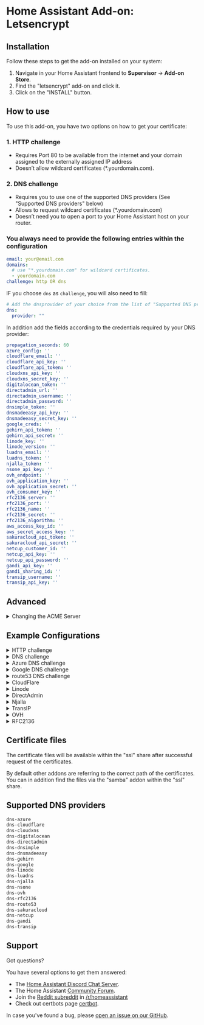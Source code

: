 # Home Assistant Add-on: Letsencrypt

## Installation

Follow these steps to get the add-on installed on your system:

1. Navigate in your Home Assistant frontend to **Supervisor** -> **Add-on Store**.
2. Find the "letsencrypt" add-on and click it.
3. Click on the "INSTALL" button.

## How to use

To use this add-on, you have two options on how to get your certificate:

### 1. HTTP challenge

- Requires Port 80 to be available from the internet and your domain assigned to the externally assigned IP address
- Doesn’t allow wildcard certificates (*.yourdomain.com).

### 2. DNS challenge

- Requires you to use one of the supported DNS providers (See "Supported DNS providers" below)
- Allows to request wildcard certificates (*.yourdomain.com)
- Doesn’t need you to open a port to your Home Assistant host on your router.

### You always need to provide the following entries within the configuration

```yaml
email: your@email.com
domains:
  # use "*.yourdomain.com" for wildcard certificates.
  - yourdomain.com
challenge: http OR dns
```

IF you choose `dns` as `challenge`, you will also need to fill:

```yaml
# Add the dnsprovider of your choice from the list of "Supported DNS providers" below
dns:
  provider: ""
```

In addition add the fields according to the credentials required by your DNS provider:


```yaml
propagation_seconds: 60
azure_config: ''
cloudflare_email: ''
cloudflare_api_key: ''
cloudflare_api_token: ''
cloudxns_api_key: ''
cloudxns_secret_key: ''
digitalocean_token: ''
directadmin_url: ''
directadmin_username: ''
directadmin_password: ''
dnsimple_token: ''
dnsmadeeasy_api_key: ''
dnsmadeeasy_secret_key: ''
google_creds: ''
gehirn_api_token: ''
gehirn_api_secret: ''
linode_key: ''
linode_version: ''
luadns_email: ''
luadns_token: ''
njalla_token: ''
nsone_api_key: ''
ovh_endpoint: ''
ovh_application_key: ''
ovh_application_secret: ''
ovh_consumer_key: ''
rfc2136_server: ''
rfc2136_port: ''
rfc2136_name: ''
rfc2136_secret: ''
rfc2136_algorithm: ''
aws_access_key_id: ''
aws_secret_access_key: ''
sakuracloud_api_token: ''
sakuracloud_api_secret: ''
netcup_customer_id: ''
netcup_api_key: ''
netcup_api_password: ''
gandi_api_key: ''
gandi_sharing_id: ''
transip_username: ''
transip_api_key: ''
```

## Advanced

<details>
  <summary>Changing the ACME Server</summary>

  By default, The addon uses Let’s Encrypt’s default server at https://acme-v02.api.letsencrypt.org/. You can instruct the addon to use a different ACME server by providing the field `acme_server` with the URL of the server’s ACME directory:

  ```yaml
  acme_server: 'https://my.custom-acme-server.com'
  ```

  If your custom ACME server uses a certificate signed by an untrusted certificate authority (CA), you can add the root certificate to the trust store by setting its content as an option:
  ```yaml
  acme_server: 'https://my.custom-acme-server.com'
  acme_root_ca_cert: |
    -----BEGIN CERTIFICATE-----
    MccBfTCCASugAwIBAgIRAPPIPTKNBXkBozsoE46UPZcwCGYIKoZIzj0EAwIwHTEb...kg==
    -----END CERTIFICATE-----
  ```

</details>


## Example Configurations

<details>
  <summary>HTTP challenge</summary>

  ```yaml
  email: your.email@example.com
  domains:
    - home-assistant.io
  certfile: fullchain.pem
  keyfile: privkey.pem
  challenge: http
  dns: {}
  ```

</details>

<details>
  <summary>DNS challenge</summary>

  ```yaml
  email: your.email@example.com
  domains:
    - home-assistant.io
  certfile: fullchain.pem
  keyfile: privkey.pem
  challenge: dns
  dns:
    provider: dns-cloudflare
    cloudflare_email: your.email@example.com
    cloudflare_api_key: 31242lk3j4ljlfdwsjf0
  ```

</details>


<details>
  <summary>Azure DNS challenge</summary>

```yaml
email: your.email@example.com
domains:
  - home-assistant.io
certfile: fullchain.pem
keyfile: privkey.pem
challenge: dns
dns:
  provider: dns-azure
  azure_creds: azure.txt
  azure_config: azure.txt
```

Please copy your configuratino file "azure.txt" into the "share" shared folder
on the Home Assistant host before starting the service. One way is to use the
"Samba" add on to make the folder available via network or SSH Add-on. You
can find information on the required file format in the [documentation][certbot-dns-azure-conf]
for the Certbot Azure plugin.

To use this plugin:
1. Use the following microsoft article to do the following
  1. Create an Azure Active Directory app registration
  1. Create a Service Principal/Secret in the App Registration
  1. Grant the app registration the role "DNS Zone Contributor" on the subscription the DNS zone exists in to be used for authentication.
1. Create a configuration file using the [Certbot Azure Configuration Page][certbot-dns-azure-conf]. 

[aad-appreg]: https://docs.microsoft.com/en-us/azure/active-directory/develop/howto-create-service-principal-portal#register-an-application-with-azure-ad-and-create-a-service-principal
[certbot-dns-azure-conf]: https://certbot-dns-azure.readthedocs.io/en/latest/#configuration

</details>

<details>
  <summary>Google DNS challenge</summary>

  ```yaml
  email: your.email@example.com
  domains:
    - home-assistant.io
  certfile: fullchain.pem
  keyfile: privkey.pem
  challenge: dns
  dns:
    provider: dns-google
    google_creds: google.json
  ```

  Please copy your credentials file "google.json" into the "share" shared folder on the Home Assistant host before starting the service.

  One way is to use the "Samba" add on to make the folder available via network or SSH Add-on.

  The credential file can be created and downloaded when creating the service user within the Google cloud.
  You can find additional information regarding the required permissions in the "credentials" section here:

  <https://github.com/certbot/certbot/blob/master/certbot-dns-google/certbot_dns_google/__init__.py>

</details>

<details>
  <summary>route53 DNS challenge</summary>

  ```yaml
  email: your.email@example.com
  domains:
    - home-assistant.io
  certfile: fullchain.pem
  keyfile: privkey.pem
  challenge: dns
  dns:
    provider: dns-route53
    aws_access_key_id: 0123456789ABCDEF0123
    aws_secret_access_key: 0123456789abcdef0123456789/abcdef0123456
  ```

  For security reasons, don't use your main account's credentials. Instead, add a new [AWS user](https://console.aws.amazon.com/iam/home?#/users) with _Access Type: Programmatic access_ and use that user's access key. Assign a minimum [policy](https://console.aws.amazon.com/iam/home?#/policies$new?step=edit) like the following example. Make sure to replace the Resource ARN in the first statement to your domain's hosted zone ARN or use _*_ for all.

  ```json
  {
      "Version": "2012-10-17",
      "Statement": [
          {
              "Sid": "ChangeSpecificDomainsRecordSet",
              "Effect": "Allow",
              "Action": "route53:ChangeResourceRecordSets",
              "Resource": "arn:aws:route53:::hostedzone/01234567890ABC"
          },
          {
              "Sid": "ListAllHostedZones",
              "Effect": "Allow",
              "Action": "route53:ListHostedZones",
              "Resource": "*"
          },
          {
              "Sid": "ReadChanges",
              "Effect": "Allow",
              "Action": "route53:GetChange",
              "Resource": "arn:aws:route53:::change/*"
          }
      ]
  }
  ```

</details>

<details>
  <summary>CloudFlare</summary>

  Previously, Cloudflare’s “Global API Key” was used for authentication, however this key can access the entire Cloudflare API for all domains in your account, meaning it could cause a lot of damage if leaked.

  Cloudflare’s newer API Tokens can be restricted to specific domains and operations, and are therefore now the recommended authentication option.
  The API Token used for Certbot requires only the `Zone:DNS:Edit` permission for the zone in which you want a certificate.

  Example credentials file using restricted API Token (recommended):
  ```yaml
  dns:
    provider: dns-cloudflare
    cloudflare_api_token: 0123456789abcdef0123456789abcdef01234
  ```

  Example credentials file using Global API Key (not recommended):
  ```yaml
  dns:
    provider: dns-cloudflare
    cloudflare_email: cloudflare@example.com
    cloudflare_api_key: 0123456789abcdef0123456789abcdef01234
  ```

</details>

<details>
  <summary>Linode</summary>

  To use this addon with Linode DNS, first [create a new API/access key](https://www.linode.com/docs/platform/api/getting-started-with-the-linode-api#get-an-access-token), with read/write permissions to DNS; no other permissions are needed. Newly keys will likely use API version '4.' **Important**: single quotes are required around the `linode_version` number; failure to do this will cause a type error (as the addon expects a string, not an integer).

  ```yaml
  email: you@mailprovider.com
  domains:
    - ha.yourdomain.com
  certfile: fullchain.pem
  keyfile: privkey.pem
  challenge: dns
  dns:
    provider: dns-linode
    linode_key: 865c9f462c7d54abc1ad2dbf79c938bc5c55575fdaa097ead2178ee68365ab3e
    linode_version: '4'
  ```

</details>

<details>
  <summary>DirectAdmin</summary>

  It is recommended to create a login key in the DirectAdmin control panel to be used as value for directadmin_password.
  Instructions on how to create such key can be found at https://help.directadmin.com/item.php?id=523.

  Make sure to grant the following permissions:
  - `CMD_API_LOGIN_TEST`
  - `CMD_API_DNS_CONTROL`
  - `CMD_API_SHOW_DOMAINS`

  Username and password can also be used in case your DirectAdmin instance has no support for login keys.

  Example configuration:
  ```yaml
  email: mail@domain.tld
  domains:
    - your.domain.tld
  certfile: fullchain.pem
  keyfile: privkey.pem
  challenge: dns
  dns:
    propagation_seconds: 60
    provider: dns-directadmin
    directadmin_url: 'https://domain.tld:2222/'
    directadmin_username: da_user
    directadmin_password: da_password_or_key
  ```

</details>

<details>
  <summary>Njalla</summary>

  You need to generate an API token inside Settings > API Access or directly at https://njal.la/settings/api/. If you have a static IP-address restrict the access to your IP. I you are not sure, you probably don't have a static IP-address.

  Example configuration:

  ```yaml
  email: your.email@example.com
  domains:
    - home-assistant.io
  certfile: fullchain.pem
  keyfile: privkey.pem
  challenge: dns
  dns:
    provider: dns-njalla
    njalla_token: 0123456789abcdef0123456789abcdef01234567
  ```

</details>

<details>
  <summary>TransIP</summary>

  You will need to generate an API key from the TransIP Control Panel at https://www.transip.nl/cp/account/api/.

  The propagation limit will be automatically raised to 240 seconds.

  Example configuration:
  ```yaml
  email: your.email@example.com
  domains:
    - your.domain.tld
  certfile: fullchain.pem
  keyfile: privkey.pem
  challenge: dns
  dns:
    provider: dns-transip
    transip_username: transip-user
    transip_api_key: |
      -----BEGIN PRIVATE KEY-----
      MII..ABCDEFGHIJKLMNOPQRSTUVWXYZ
      AAAAAABCDEFGHIJKLMNOPQRSTUVWXYZ
      -----END PRIVATE KEY-----
  ```

</details>

<details>
  <summary>OVH</summary>

  You will need to generate an OVH API Key first at https://eu.api.ovh.com/createToken/ (for Europe) or https://ca.api.ovh.com/createToken/ (for north America). 

  When creating the API Key, you must ensure that the following rights are granted:
  * ``GET /domain/zone/*``
  * ``PUT /domain/zone/*``
  * ``POST /domain/zone/*``
  * ``DELETE /domain/zone/*``

  Example configuration
  ```yaml
  email: your.email@example.com
  domains:
    - home-assistant.io
  certfile: fullchain.pem
  keyfile: privkey.pem
  challenge: dns
  dns:
    provider: dns-ovh
    ovh_endpoint: ovh-eu
    ovh_application_key: 0123456789abcdef0123456789abcdef01234
    ovh_application_secret: 0123456789abcdef0123456789abcdef01234
    ovh_consumer_key: 0123456789abcdef0123456789abcdef01234
  ```
  Use `ovh_endpoint: ovh-ca` for north America region.

</details>

<details>
  <summary>RFC2136</summary>

  You will need to set up a server with RFC2136 (Dynamic Update) support with a TKEY (to authenticate the updates).  How to do this will vary depending on the DNS server software in use.  For Bind9, you first need to first generate an authentication key by running
  
  ```
  $ dnssec-keygen -a HMAC-SHA512 -b 512 -n HOST letsencrypt
  Kletsencrypt.+165+20675
  ```
  
  The key file (Kletsencrypt.+165+20675.key in this example) looks like the following:
  
  ```
  $ cat Kletsencrypt.+165+20675.key
  letsencrypt. IN KEY 512 3 165 Cj2SJThIYZqZO39HIOA8dYryzsLT3CI+m43m3yfGfTMvpyYw5DXjn5da hokrwyLe3MTboGkloKIsT6DUcTSdEA==
  
  ```
  You don't need to publish this; just copy the key data into your named.conf file:
  ```
  
  key "letsencrypt" {
    algorithm hmac-sha512;
    secret "Cj2SJThIYZqZO39HIOA8dYryzsLT3CI+m43m3yfGfTMvpyYw5DXjn5da hokrwyLe3MTboGkloKIsT6DUcTSdEA==";
  };
  
  ```
  And ensure you have an update policy in place in the zone that uses this key to enable update of the correct domain (which must match the domain in your yaml configuration):
  ```
  
     update-policy {
        grant letsencrypt name _acme-challenge.home-assistant.io. txt;
     };
  ```

  For this provider, you will need to supply all the `rfc2136_*` options. Note that the `rfc2136_port` item is required (there is no default port in the add-on) and, most importantly, the port number must be quoted.  Also, be sure to copy in the key so certbot can authenticate to the DNS server.  Finally, the algorithm should be in all caps.

  An example configuration:

  ```yaml
  email: your.email@example.com
  domains:
    - home-assistant.io
  certfile: fullchain.pem
  keyfile: privkey.pem
  challenge: dns
  dns:
    provider: dns-rfc2136
    rfc2136_server: dns-server.dom.ain
    rfc2136_port: '53'
    rfc2136_name: letsencrypt
    rfc2136_secret: "secret-key"
    rfc2136_algorithm: HMAC-SHA512
  ```
  
</details>


## Certificate files

The certificate files will be available within the "ssl" share after successful request of the certificates.

By default other addons are referring to the correct path of the certificates.
You can in addition find the files via the "samba" addon within the "ssl" share.

## Supported DNS providers

```txt
dns-azure
dns-cloudflare
dns-cloudxns
dns-digitalocean
dns-directadmin
dns-dnsimple
dns-dnsmadeeasy
dns-gehirn
dns-google
dns-linode
dns-luadns
dns-njalla
dns-nsone
dns-ovh
dns-rfc2136
dns-route53
dns-sakuracloud
dns-netcup
dns-gandi
dns-transip
```

## Support

Got questions?

You have several options to get them answered:

- The [Home Assistant Discord Chat Server][discord].
- The Home Assistant [Community Forum][forum].
- Join the [Reddit subreddit][reddit] in [/r/homeassistant][reddit]
- Check out certbots page [certbot].

In case you've found a bug, please [open an issue on our GitHub][issue].

[discord]: https://discord.gg/c5DvZ4e
[forum]: https://community.home-assistant.io
[issue]: https://github.com/home-assistant/hassio-addons/issues
[certbot]: https://certbot.eff.org
[reddit]: https://reddit.com/r/homeassistant
